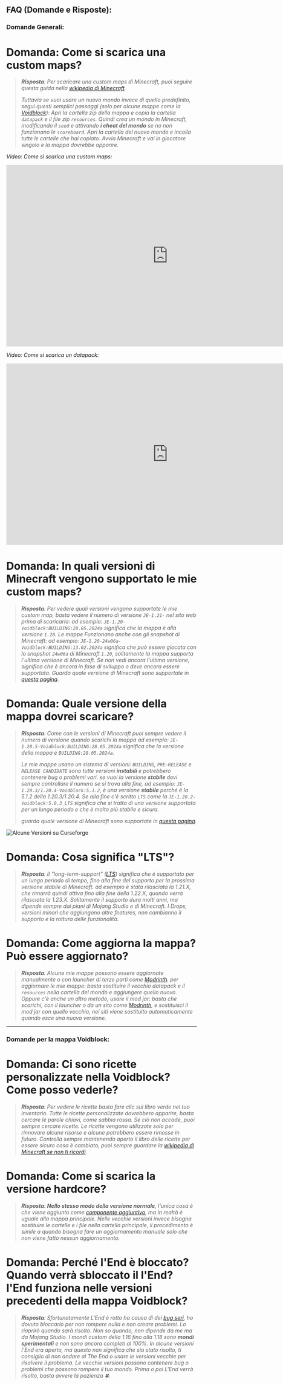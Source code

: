 ## FAQ (Domande e Risposte):

### Domande Generali:

# Domanda: Come si scarica una custom maps?

> _**Risposta**: Per scaricare una custom maps di Minecraft, puoi seguire questa guida nella [wikipedia di Minecraft](https://minecraft.wiki/wiki/Tutorials/Map_downloads)._
>
> _Tuttavia se vuoi usare un nuovo mondo invece di quello predefinito, segui questi semplici passaggi (solo per alcune mappe come la [Voidblock](https://github.com/Loweredgames/Voidblock)): Apri la cartella zip della mappa e copia la cartella ```datapack``` e il file zip ```resources```. Quindi crea un mondo in Minecraft, modificando il ```seed``` e attivando **i cheat del mondo** se no non funzionano le ```scoreboard```. Apri la cartella del nuovo mondo e incolla tutte le cartelle che hai copiato. Avvia Minecraft e vai in giocatore singolo e la mappa dovrebbe apparire._

*Video: Come si scarica una custom maps:*

<iframe width="854" height="480"
  src="https://www.youtube.com/embed/4Igv2GD5bdY"
  frameborder="0"
  allow="accelerometer; autoplay; clipboard-write; encrypted-media; gyroscope; picture-in-picture"
  allowfullscreen>
</iframe>

*Video: Come si scarica un datapack:*

<iframe width="854" height="480"
  src="https://www.youtube.com/embed/AAD3PV2aGvk"
  frameborder="0"
  allow="accelerometer; autoplay; clipboard-write; encrypted-media; gyroscope; picture-in-picture"
  allowfullscreen>
</iframe>

# Domanda: In quali versioni di Minecraft vengono supportato le mie custom maps?

> _**Risposta**: Per vedere quali versioni vengono supportate le mie custom map, basta vedere il numero di versione ```JE-1.21-``` nel sito web prima di scaricarla: ad esempio: ```JE-1.20-Voidblock:BUILDING:28.05.2024a``` significa che la mappa è alla versione ```1.20```. Le mappe Funzionano anche con gli snapshot di Minecraft: ad esempio: ```JE-1.20-24w06a-Voidblock:BUILDING:13.02.2024a``` significa che può essere giocata con lo snapshot ```24w06a``` di Minecraft ```1.20```, solitamente la mappa supporta l'ultima versione di Minecraft. Se non vedi ancora l'ultima versione, significa che è ancora in fase di sviluppo o deve ancora essere supportata._
> _Guarda quale versione di Minecraft sono supportate in [questa pagina](https://github.com/Loweredgames/Voidblock/wiki/Support-Policy-Versions)._

# Domanda: Quale versione della mappa dovrei scaricare?

> _**Risposta**: Come con le versioni di Minecraft puoi sempre vedere il numero di versione quando scarichi la mappa ad esempio: ```JE-1.20.5-Voidblock:BUILDING:28.05.2024a``` significa che la versione della mappa è ```BUILDING:28.05.2024a```._
>
> _Le mie mappe usano un sistema di versioni: ```BUILDING```, ```PRE-RELEASE``` e ```RELEASE CANDIDATE``` sono tutte versioni **instabili** e potrebbero contenere bug o problemi vari. se vuoi la versione **stabile** devi sempre controllare il numero se si trova alla fine, ad esempio: ```JE-1.20.3/1.20.4-Voidblock:5.1.2```, è una versione **stabile** perché è la 5.1.2 della 1.20.3/1.20.4. Se alla fine c'è scritto ```LTS``` come la ```JE-1.20.2-Voidblock:5.0.3_LTS``` significa che si tratta di una versione supportata per un lungo periodo e che è molto più stabile e sicura._
>
> _guarda quale versione di Minecraft sono supportate in [questa pagina](https://github.com/Loweredgames/Voidblock/wiki/Support-Policy-Versions)._

![Alcune Versioni su Curseforge](images/faq/alcune_versioni.png "Alcune Versioni su Curseforge")

# Domanda: Cosa significa "LTS"?

> _**Risposta**: Il "long-term-support" ([LTS](https://en.wikipedia.org/wiki/Long-term_support)) significa che è supportato per un lungo periodo di tempo, fino alla fine del supporto per la prossima versione stabile di Minecraft. ad esempio è stata rilasciata la 1.21.X, che rimarrà quindi attiva fino alla fine della 1.22.X, quando verrà rilasciata la 1.23.X. Solitamente il supporto dura molti anni, ma dipende sempre dai piani di Mojang Studio e di Minecraft. I Drops, versioni minori che aggiungono altre features, non cambianno il supporto e la rottura delle funzionalità._

# Domanda: Come aggiorna la mappa? Può essere aggiornato?

> _**Risposta**: Alcune mie mappe possono essere aggiornate manualmente o con launcher di terze parti come [Modrinth](https://modrinth.com/app). per aggiornare le mie mappe: basta sostituire il vecchio datapack e il ```resources``` nella cartella del mondo e aggiungere quello nuovo. Oppure c'è anche un altro metodo, usare il mod jar: basta che scarichi, con il launcher o da un sito come [Modrinth](https://cdn.modrinth.com/data/8R0OkBjV/versions/7RubgxnT/voidblock-portable-1.21.6_JE-0.jar), e sostituisci il mod jar con quello vecchio, nei siti viene sostituito automaticamente quando esce una nuova versione._

-----

### Domande per la mappa Voidblock:

# Domanda: Ci sono ricette personalizzate nella Voidblock? Come posso vederle?

> _**Risposta**: Per vedere le ricette basta fare clic sul libro verde nel tuo inventario. Tutte le ricette personalizzate dovrebbero apparire, basta cercare le parole chiavi, come sabbia rossa. Se ciò non accade, puoi sempre cercare ricette. Le ricette vengono utilizzate solo per rinnovare alcune risorse e alcune potrebbero essere rimosse in futuro. Controlla sempre mantenendo aperto il libro delle ricette per essere sicuro cosa è cambiato, puoi sempre guardare la [wikipedia di Minecraft se non ti ricordi](https://minecraft.wiki/w/Crafting#Complete_recipe_list)._

# Domanda: Come si scarica la versione hardcore?

> _**Risposta**: **Nello stesso modo della versione normale**, l'unica cosa è che viene aggiunto come [componente aggiuntivo](https://legacy.curseforge.com/minecraft/worlds/voidblock-skyblock-reinterpretation/files/6748777), ma in realtà è uguale alla mappa principale. Nelle vecchie versioni invece bisogna sostituire le cartelle e i file nella cartella principale, il procedimento è simile a quando bisogna fare un aggiornamento manuale solo che non viene fatto nessun aggiornamento._

# Domanda: Perché l'End è bloccato? Quando verrà sbloccato il l'End? l'End funziona nelle versioni precedenti della mappa Voidblock?

> _**Risposta**: Sfortunatamente L'End è rotto ha causa di dei [bug seri](https://github.com/Loweredgames/Voidblock/issues/16), ho dovuto bloccarlo per non rompere nulla e non creare problemi. Lo riaprirò quando sarà risolto. Non so quando, non dipende da me ma da Mojang Studio. I mondi custom della 1.16 fino alla 1.18 sono **mondi sperimentali** e non sono ancora completi al 100%. In alcune versioni l'End era aperto, ma questo non significa che sia stato risolto, ti consiglio di non andare al The End o usare le versioni vecchie per risolvere il problema. Le vecchie versioni possono contenere bug o problemi che possono rompere il tuo mondo. Prima o poi L'End verrà risolto, basta avvere la pazienza 🍀._